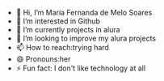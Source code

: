 - 👋 Hi, I’m Maria Fernanda de Melo Soares
- 👀 I’m interested in Github
- 🌱 I’m currently projects in alura
- 💞️ I’m looking to improve my alura projects
- 📫 How to reach:trying hard
- 😄 Pronouns:her
- ⚡ Fun fact: I don't like technology at all

<!---
Mahfer17/Mahfer17 is a ✨ special ✨ repository because its `README.md` (this file) appears on your GitHub profile.
You can click the Preview link to take a look at your changes.
--->
